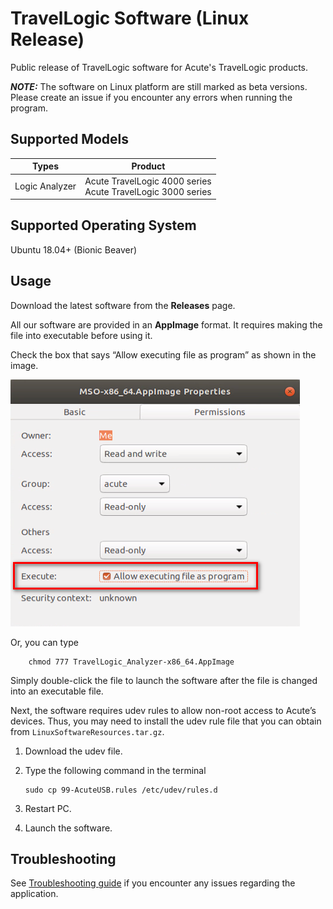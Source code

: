 # TravelLogic Software (Linux Release)

Public release of TravelLogic software for Acute's TravelLogic products.

**_NOTE:_** The software on Linux platform are still marked as beta versions. Please create an issue if you encounter any errors when running the program.

## Supported Models

| Types                        | Product                                       | 
| ---------------------------- | --------------------------------------------- |
| Logic Analyzer               | Acute TravelLogic 4000 series<br>Acute TravelLogic 3000 series                 |


## Supported Operating System
    
Ubuntu 18.04+ (Bionic Beaver)

## Usage

Download the latest software from the **Releases** page.

All our software are provided in an **AppImage** format. It requires making the 
file into executable before using it. 

Check the box that says “Allow executing file as program” as shown in the image.

![Demo Image](https://github.com/acute-technology-inc/tl-release/blob/main/res/image.png?raw=true)

Or, you can type

```
    chmod 777 TravelLogic_Analyzer-x86_64.AppImage
```

Simply double-click the file to launch the software after the file is changed into an executable file.

Next, the software requires udev rules to allow non-root access to Acute’s 
devices. Thus, you may need to install the udev rule file that you can obtain from
`LinuxSoftwareResources.tar.gz`.

1.	Download the udev file.
2.	Type the following command in the terminal

    ```
    sudo cp 99-AcuteUSB.rules /etc/udev/rules.d
    ```

3.	Restart PC.
4.	Launch the software.

## Troubleshooting

See [Troubleshooting guide](https://github.com/acute-technology-inc/tl-release/blob/main/TROUBLESHOOTING.md) if you encounter any issues regarding the application.
